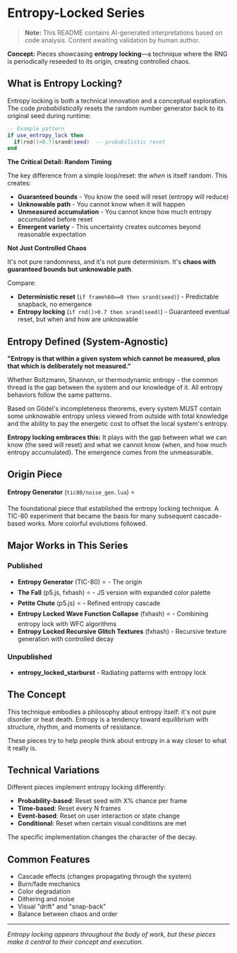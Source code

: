 # Entropy-Locked Series

> **Note:** This README contains AI-generated interpretations based on code analysis. Content awaiting validation by human author.

**Concept:** Pieces showcasing **entropy locking**—a technique where the RNG is periodically reseeded to its origin, creating controlled chaos.

## What is Entropy Locking?

Entropy locking is both a technical innovation and a conceptual exploration. The code *probabilistically* resets the random number generator back to its original seed during runtime:

```lua
-- Example pattern
if use_entropy_lock then
  if(rnd()>0.7)srand(seed)  -- probabilistic reset
end
```

**The Critical Detail: Random Timing**

The key difference from a simple loop/reset: the *when* is itself random. This creates:
- **Guaranteed bounds** - You know the seed will reset (entropy will reduce)
- **Unknowable path** - You cannot know when it will happen
- **Unmeasured accumulation** - You cannot know how much entropy accumulated before reset
- **Emergent variety** - This uncertainty creates outcomes beyond reasonable expectation

**Not Just Controlled Chaos**

It's not pure randomness, and it's not pure determinism. It's **chaos with guaranteed bounds but unknowable path**.

Compare:
- **Deterministic reset** (`if frame%60==0 then srand(seed)`) - Predictable snapback, no emergence
- **Entropy locking** (`if rnd()>0.7 then srand(seed)`) - Guaranteed eventual reset, but when and how are unknowable

## Entropy Defined (System-Agnostic)

**"Entropy is that within a given system which cannot be measured, plus that which is deliberately not measured."**

Whether Boltzmann, Shannon, or thermodynamic entropy - the common thread is the gap between the system and our knowledge of it. All entropy behaviors follow the same patterns.

Based on Gödel's incompleteness theorems, every system MUST contain some unknowable entropy unless viewed from outside with total knowledge and the ability to pay the energetic cost to offset the local system's entropy.

**Entropy locking embraces this:** It plays with the gap between what we can know (the seed will reset) and what we cannot know (when, and how much entropy accumulated). The emergence comes from the unmeasurable.

## Origin Piece

**Entropy Generator** (`tic80/noise_gen.lua`) ⭐

The foundational piece that established the entropy locking technique. A TIC-80 experiment that became the basis for many subsequent cascade-based works. More colorful evolutions followed.

## Major Works in This Series

### Published
- **Entropy Generator** (TIC-80) ⭐ - The origin
- **The Fall** (p5.js, fxhash) ⭐ - JS version with expanded color palette
- **Petite Chute** (p5.js) ⭐ - Refined entropy cascade
- **Entropy Locked Wave Function Collapse** (fxhash) ⭐ - Combining entropy lock with WFC algorithms
- **Entropy Locked Recursive Glitch Textures** (fxhash) - Recursive texture generation with controlled decay

### Unpublished
- **entropy_locked_starburst** - Radiating patterns with entropy lock

## The Concept

This technique embodies a philosophy about entropy itself: it's not pure disorder or heat death. Entropy is a tendency toward equilibrium with structure, rhythm, and moments of resistance.

These pieces try to help people think about entropy in a way closer to what it really is.

## Technical Variations

Different pieces implement entropy locking differently:
- **Probability-based**: Reset seed with X% chance per frame
- **Time-based**: Reset every N frames
- **Event-based**: Reset on user interaction or state change
- **Conditional**: Reset when certain visual conditions are met

The specific implementation changes the character of the decay.

## Common Features

- Cascade effects (changes propagating through the system)
- Burn/fade mechanics
- Color degradation
- Dithering and noise
- Visual "drift" and "snap-back"
- Balance between chaos and order

---

*Entropy locking appears throughout the body of work, but these pieces make it central to their concept and execution.*

